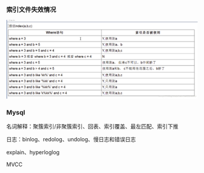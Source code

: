 ### 索引文件失效情况

![mysql-index](..\images\mysql-index.png)

### Mysql

名词解释：聚簇索引/非聚簇索引、回表、索引覆盖、最左匹配、索引下推

日志：binlog、redolog、undolog、慢日志和错误日志

explain、hyperloglog

MVCC